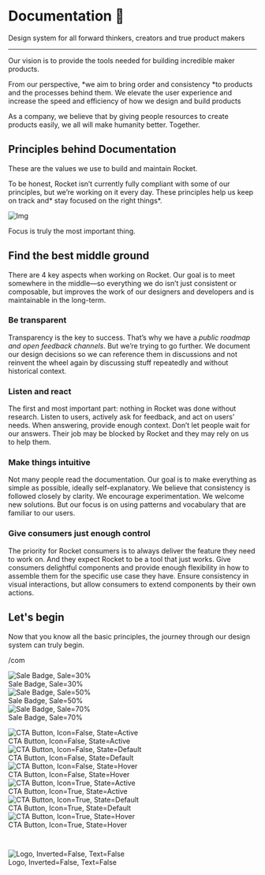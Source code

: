 
# Documentation 🚀

Design system for all forward thinkers, creators and true product makers

---

Our vision is to provide the tools needed for building incredible maker products.

From our perspective, *we aim to bring order and consistency *to products and the processes behind them. We elevate the user experience and increase the speed and efficiency of how we design and build products

As a company, we believe that by giving people resources to create products easily, we all will make humanity better. Together.

## Principles behind Documentation

These are the values we use to build and maintain Rocket.

To be honest, Rocket isn’t currently fully compliant with some of our principles, but we’re working on it every day. These principles help us keep on track and* stay focused on the right things*.

![Img](https://studio-assets.supernova.io/design-systems/14533/9289758a-6300-472a-bbc6-a57098081abf.jpeg?Expires=1990828800&Policy=eyJTdGF0ZW1lbnQiOlt7IlJlc291cmNlIjoiaHR0cHM6Ly9zdHVkaW8tYXNzZXRzLnN1cGVybm92YS5pby9kZXNpZ24tc3lzdGVtcy8xNDUzMy85Mjg5NzU4YS02MzAwLTQ3MmEtYmJjNi1hNTcwOTgwODFhYmYuanBlZyIsIkNvbmRpdGlvbiI6eyJEYXRlTGVzc1RoYW4iOnsiQVdTOkVwb2NoVGltZSI6MTk5MDgyODgwMH19fV19&Signature=E9DL6D-ZtS~4qaH18y5tnHC4gtpQUzZb85NmDFMuezn~MaWHPSumzBv6tXkxGqSgGyKh~9FaYnbfHkcJhU~4F~jdbuY70gbRxUpvnBtyCpz8o0mci-d2A9WoIZ3RGl11izD3c2WMfUaKhSaFlUw8cTGP-9vrqeUi58O2P4zYT9eAeyvOIFzQXgIgljhxiB9mIVU5a4j1vDL8ntJpagEZukKRskOgMrrB4LNQ-nRsvXFF7W5C5EkdoZPZf4jFxcQu2Yj6M9-bqNBXubYMsYYhEXqvqUOAnYVaE59E5PSSe43HKv2gp1ajSJ3ttHtTtCITO8Vyfh1FoTl03Z18ki8iZg__&Key-Pair-Id=APKAJGK34LCCAUR7N6LA)

Focus is truly the most important thing.

## Find the best middle ground

There are 4 key aspects when working on Rocket. Our goal is to meet somewhere in the middle—so everything we do isn’t just consistent or composable, but improves the work of our designers and developers and is maintainable in the long-term.

### Be transparent

Transparency is the key to success. That’s why we have a *public roadmap and open feedback channels*. But we’re trying to go further. We document our design decisions so we can reference them in discussions and not reinvent the wheel again by discussing stuff repeatedly and without historical context.

### Listen and react

The first and most important part: nothing in Rocket was done without research. Listen to users, actively ask for feedback, and act on users’ needs. When answering, provide enough context. Don’t let people wait for our answers. Their job may be blocked by Rocket and they may rely on us to help them.

### Make things intuitive

Not many people read the documentation. Our goal is to make everything as simple as possible, ideally self-explanatory. We believe that consistency is followed closely by clarity. We encourage experimentation. We welcome new solutions. But our focus is on using patterns and vocabulary that are familiar to our users.

### Give consumers just enough control

The priority for Rocket consumers is to always deliver the feature they need to work on. And they expect Rocket to be a tool that just works. Give consumers delightful components and provide enough flexibility in how to assemble them for the specific use case they have. Ensure consistency in visual interactions, but allow consumers to extend components by their own actions.

## Let's begin

Now that you know all the basic principles, the journey through our design system can truly begin.

/com

  
![Sale Badge, Sale=30%](https://studio-assets.supernova.io/design-systems/14533/a061dcef-dce8-4907-8642-65cca61c54d5.png?Expires=1990828800&Policy=eyJTdGF0ZW1lbnQiOlt7IlJlc291cmNlIjoiaHR0cHM6Ly9zdHVkaW8tYXNzZXRzLnN1cGVybm92YS5pby9kZXNpZ24tc3lzdGVtcy8xNDUzMy9hMDYxZGNlZi1kY2U4LTQ5MDctODY0Mi02NWNjYTYxYzU0ZDUucG5nIiwiQ29uZGl0aW9uIjp7IkRhdGVMZXNzVGhhbiI6eyJBV1M6RXBvY2hUaW1lIjoxOTkwODI4ODAwfX19XX0_&Signature=YTx9HTE9QakCruARu9E~WMVnEupYR7YbvM6VUFjPKr-7iRHUqFAasN~qa1S3x5WVinX6ELgpIbI3Usesrp1bQ0QENZTRC8pccN3Ia7I5sZHqdK6gBgHjkbICw4NNTI62J8UiGSlkdjKwFCHzAbWYIIZv0wqa7uS7r8fZAyL8Gc4quf4ko~tPpEr-wZZUla2RVerTDhg0JKa8CGsQvHXkzGcFVyiCYQI~Z17vFl6Ed0YriXoMN1oJigz8H9Fzt57TMpeyEacfB1M29dWaczAAA~hzT8EcLcmFY4v6Nm-r0gR6eUxfQQDA1qAcze~y5AFgCaChFRmOCiW8ULX4tCEtpA__&Key-Pair-Id=APKAJGK34LCCAUR7N6LA)  
Sale Badge, Sale=30%  
![Sale Badge, Sale=50%](https://studio-assets.supernova.io/design-systems/14533/1237fc89-af76-4d17-ad39-2a981ee241e0.png?Expires=1990828800&Policy=eyJTdGF0ZW1lbnQiOlt7IlJlc291cmNlIjoiaHR0cHM6Ly9zdHVkaW8tYXNzZXRzLnN1cGVybm92YS5pby9kZXNpZ24tc3lzdGVtcy8xNDUzMy8xMjM3ZmM4OS1hZjc2LTRkMTctYWQzOS0yYTk4MWVlMjQxZTAucG5nIiwiQ29uZGl0aW9uIjp7IkRhdGVMZXNzVGhhbiI6eyJBV1M6RXBvY2hUaW1lIjoxOTkwODI4ODAwfX19XX0_&Signature=fp5~b3wjXkq6tq7MytUEV7ecVbG-5h1Km8KBAbb2CuBdS8E85vvmE2EQFxENycLJ2RVDWeX7H-R8M0jgBb69ic-O36NpWahJ3bpdqPQYqrTt5reL0pXC4KPtSGD48U6qj8hoMjPxzw2noGwzAdmlFzq59fpYPP3mnpZIuFi1PwGrNpkTdUWFcn0lC~xsJ9KcXMWoQ3QPb-sSF-v6FsPbHcSFCMFzIY0rBpN5dHxdEQB3-uvMs6w3ilvQSPzh13N4HrCNjKF1kMILv3YvSJlomRo-Q2jTLAaF-JrWhTwV9XlLE5xYCaoOnCqirelYJX5kcT9Id-rbFX2V1jgfFFFQuw__&Key-Pair-Id=APKAJGK34LCCAUR7N6LA)  
Sale Badge, Sale=50%  
![Sale Badge, Sale=70%](https://studio-assets.supernova.io/design-systems/14533/906ff5bb-62c8-4633-bb6b-bf437894b7c2.png?Expires=1990828800&Policy=eyJTdGF0ZW1lbnQiOlt7IlJlc291cmNlIjoiaHR0cHM6Ly9zdHVkaW8tYXNzZXRzLnN1cGVybm92YS5pby9kZXNpZ24tc3lzdGVtcy8xNDUzMy85MDZmZjViYi02MmM4LTQ2MzMtYmI2Yi1iZjQzNzg5NGI3YzIucG5nIiwiQ29uZGl0aW9uIjp7IkRhdGVMZXNzVGhhbiI6eyJBV1M6RXBvY2hUaW1lIjoxOTkwODI4ODAwfX19XX0_&Signature=nHKF30rqVySRiu7pTj9ugIoDdFLnTxzT~bjjViWoTwNGjulnzqOPRj5bZFXXuXi0uTJ4qE2P8JZXQoph1CbxEbrsJafE9tBj0jiUGke0QatGM8GvhbHFxXoYNs5VzsTdsfyFcr6Np2PMP4SvHgwmScWTHjge0NBRz90SFK3B-LqFsO5OHxMB7yaqTSBB0d7GE0hoKjQSdv6eiPbUrIK3W1nu6n4P35F39bKRl8f~D1loeY6feyhxmeRH9IKK6ie-BTdDP5eWWKwx8GoACgZhqt1sHTHVOn6w7aemUjmNy7glhIogTdKnue4ptVzpouG~mRAeFVg49-qcHCbcqTr7hw__&Key-Pair-Id=APKAJGK34LCCAUR7N6LA)  
Sale Badge, Sale=70%  


  
![CTA Button, Icon=False, State=Active](https://studio-assets.supernova.io/design-systems/14533/ccae8f3f-9f64-401d-ac26-26f96fb1ad6c.png?Expires=1990828800&Policy=eyJTdGF0ZW1lbnQiOlt7IlJlc291cmNlIjoiaHR0cHM6Ly9zdHVkaW8tYXNzZXRzLnN1cGVybm92YS5pby9kZXNpZ24tc3lzdGVtcy8xNDUzMy9jY2FlOGYzZi05ZjY0LTQwMWQtYWMyNi0yNmY5NmZiMWFkNmMucG5nIiwiQ29uZGl0aW9uIjp7IkRhdGVMZXNzVGhhbiI6eyJBV1M6RXBvY2hUaW1lIjoxOTkwODI4ODAwfX19XX0_&Signature=KLDz76km~O0~1eTIs2IEUZaPe5cOeH-JnIb3KOwQXMEAhzWSDoOA08Xe1kGhyugdli8OfED8DsxniUkZDN-Dafby7jMRniWsvTFEpGAyx-8vL5BoZKdCsMslkqH7CsPr7nZXAVH1JzZE8CySy-86lM9Piy9gRznxD9Muy5UFF60iOC9jhxy6ZEB8ajR7~WVbtN~IE8~8Yc6M8MKbKZmd9paRiITAE2esweL1X0H6cP~RLlln64S2P931f5Fr1uWNp2hh0b3PyS~AwnJVlY2lZJjm-BpF1YS0HqUdamJR~F678gPiAVjrVDnECC9JYUjo8wpxVBZTqdLutST9mXJzAA__&Key-Pair-Id=APKAJGK34LCCAUR7N6LA)  
CTA Button, Icon=False, State=Active  
![CTA Button, Icon=False, State=Default](https://studio-assets.supernova.io/design-systems/14533/3789fab6-bf56-4dfd-81d6-68c010adb098.png?Expires=1990828800&Policy=eyJTdGF0ZW1lbnQiOlt7IlJlc291cmNlIjoiaHR0cHM6Ly9zdHVkaW8tYXNzZXRzLnN1cGVybm92YS5pby9kZXNpZ24tc3lzdGVtcy8xNDUzMy8zNzg5ZmFiNi1iZjU2LTRkZmQtODFkNi02OGMwMTBhZGIwOTgucG5nIiwiQ29uZGl0aW9uIjp7IkRhdGVMZXNzVGhhbiI6eyJBV1M6RXBvY2hUaW1lIjoxOTkwODI4ODAwfX19XX0_&Signature=Zs8AaSQE0CkIqQ3n-hjv6ch6WKtJe4AxdU42JHrXdJDbyJTyXxq5MWYZSM6hJgtUQvY-6w0kgwgqL9LPaZPqEt-xJVsEb0roIFnT4oRR-HZzTw-3Rv~nIOt6ZxJTmJcNa5ewxAPoHZVzTl~eW-bjYqaY7vieVDvlEGQ6GZPw~BtaTwbbNadZP0NdAD56qf5iR1MWTJAlzN~~KMz4aPD2ki847YGqTmE~myvjI2yJoCamLAAq8xSAGJINuSCk9uyYBRRBqV6UNAFTq48TKZxGWniEM58VnGoQDKDxzbclJV76vOW8nkVYgXDC~waj-NRyNyLGggpZkkOht-Az1E9zIQ__&Key-Pair-Id=APKAJGK34LCCAUR7N6LA)  
CTA Button, Icon=False, State=Default  
![CTA Button, Icon=False, State=Hover](https://studio-assets.supernova.io/design-systems/14533/97804306-0448-4fab-aadd-621776559900.png?Expires=1990828800&Policy=eyJTdGF0ZW1lbnQiOlt7IlJlc291cmNlIjoiaHR0cHM6Ly9zdHVkaW8tYXNzZXRzLnN1cGVybm92YS5pby9kZXNpZ24tc3lzdGVtcy8xNDUzMy85NzgwNDMwNi0wNDQ4LTRmYWItYWFkZC02MjE3NzY1NTk5MDAucG5nIiwiQ29uZGl0aW9uIjp7IkRhdGVMZXNzVGhhbiI6eyJBV1M6RXBvY2hUaW1lIjoxOTkwODI4ODAwfX19XX0_&Signature=Hzzq1xpM-7mu~T2QS4RNOT85DIlk3oyD6nszyJ068YDZVaTnJfXneBEpfjLaTPVbykhXoBI5X9A38PHL9IPI5ZIOyG8cbtzHb8lNvZhZ~ALV9WRj4sbYimS3z2T8NLfc6lVmTqM2HzXcnLLDBHYiQI5h6LNXX6AW8LANmFGKgazlq35GHubZYdhF5gtFaXFzcmn3n1KLzyjrJ1evsjOuLg~gCPSWwGf3dFpuU98Qqge4ZWqOqRNl4BksFP6AzAl5EsGX3lw2Js7uRzkK20YFTQxKlNQuI-udZGmFXh-O9~qk3AQNXR9DXr4DYzr5Sp1m3bKVhbQXTrJ9~GC3abJAHg__&Key-Pair-Id=APKAJGK34LCCAUR7N6LA)  
CTA Button, Icon=False, State=Hover  
![CTA Button, Icon=True, State=Active](https://studio-assets.supernova.io/design-systems/14533/bfb5caa7-c691-4b91-aaec-e56887a47c0d.png?Expires=1990828800&Policy=eyJTdGF0ZW1lbnQiOlt7IlJlc291cmNlIjoiaHR0cHM6Ly9zdHVkaW8tYXNzZXRzLnN1cGVybm92YS5pby9kZXNpZ24tc3lzdGVtcy8xNDUzMy9iZmI1Y2FhNy1jNjkxLTRiOTEtYWFlYy1lNTY4ODdhNDdjMGQucG5nIiwiQ29uZGl0aW9uIjp7IkRhdGVMZXNzVGhhbiI6eyJBV1M6RXBvY2hUaW1lIjoxOTkwODI4ODAwfX19XX0_&Signature=XJKd2o03rLT5kXlhTZ5yunm-kSNX~hwSbfyA8TzQ3lmaquryZZ4lwG661wp0k-uTVwhiKJWW3WwZowFLPmXRyQ818s9QU0EsUN3ylK-UNiDTeRkRXuVqdFP47~QsVxQomI8YX-esNAmZeD-icR3yvR4IBQeW~iwEj3Dp3CnMtMSIaQXEUQvjeUJyX~x3GpSEax-IX6KA~lyPtBrf-rv-zH-~uExQ7xM~QdGOtgi8v4lzmWOM3cxZef2YyvPdC-nuP6upl82YdNt2yJbNj16jykwMYLh2nHY-KHIv~ICnOD77-obh11wa5yVIxPT~RVrgzvRQ0mNESlFjDKGN-~qcfQ__&Key-Pair-Id=APKAJGK34LCCAUR7N6LA)  
CTA Button, Icon=True, State=Active  
![CTA Button, Icon=True, State=Default](https://studio-assets.supernova.io/design-systems/14533/8c674830-ba3f-45d0-bc64-dee1356e568f.png?Expires=1990828800&Policy=eyJTdGF0ZW1lbnQiOlt7IlJlc291cmNlIjoiaHR0cHM6Ly9zdHVkaW8tYXNzZXRzLnN1cGVybm92YS5pby9kZXNpZ24tc3lzdGVtcy8xNDUzMy84YzY3NDgzMC1iYTNmLTQ1ZDAtYmM2NC1kZWUxMzU2ZTU2OGYucG5nIiwiQ29uZGl0aW9uIjp7IkRhdGVMZXNzVGhhbiI6eyJBV1M6RXBvY2hUaW1lIjoxOTkwODI4ODAwfX19XX0_&Signature=XUD7husQw4ozQQB2zvMrlYaabSP~eoMoqbv~eD1Cz8CkQQnaNFrS0gSZssBTfBTOIv8DZ-7uOSD9ll0sP5JsUCWuUweCK7-XHmXw5NocJkydLdOFoU28q9LxByLgIg1Dl94D8QNNqqnO3pHe9hisieAsYZs-65jh0Dy6h7pCSjB4i43Nm6HXg8jMfWL~kNWcYncdDe9ryKHmCTGyonEhU8nJMR23DycX30lYXQ3Hf95k-GnKBS7OZuTY08lOGD6Nw~7qMzyeDj-pNysu3LgWfHafAfqQ3uqBCBlGi6-204YXYUz6tThthSGspIN497oWFsKZloNSdDlCFZ7QkiYv-A__&Key-Pair-Id=APKAJGK34LCCAUR7N6LA)  
CTA Button, Icon=True, State=Default  
![CTA Button, Icon=True, State=Hover](https://studio-assets.supernova.io/design-systems/14533/c065c5a3-e4ff-43a5-83d2-62b8536521fd.png?Expires=1990828800&Policy=eyJTdGF0ZW1lbnQiOlt7IlJlc291cmNlIjoiaHR0cHM6Ly9zdHVkaW8tYXNzZXRzLnN1cGVybm92YS5pby9kZXNpZ24tc3lzdGVtcy8xNDUzMy9jMDY1YzVhMy1lNGZmLTQzYTUtODNkMi02MmI4NTM2NTIxZmQucG5nIiwiQ29uZGl0aW9uIjp7IkRhdGVMZXNzVGhhbiI6eyJBV1M6RXBvY2hUaW1lIjoxOTkwODI4ODAwfX19XX0_&Signature=huk6Pdyh2Dv00oaCKxoRQ8KDQW-Clov3LOGQinrPbgGYl8n4aOPZHhg-u5q--s5cm7PdkDDxO6TdCbkPQq4o7JcOqld6MMCI3s2WMEbRDKngd5bSc7utD9El4jnVQjyt-CAmk9DkstuS3ArbiFxu3tE-faUQToHTt74Dn3eNnUdYfWlhYO~bc46UeFAb~yBf7pv3SPifcR3oJVjlFStShXvqpOnloMv74NLwl421AjE1CkFum-X-8KWw7Kw0Y024ZdBOAs0wu0bS5VlHLF2WAKQwlia38UKj-L5Jb9eqKdegY79UK207FsfH7cnkc7JrbYaGGcXGU9VdXQKiEBqxCQ__&Key-Pair-Id=APKAJGK34LCCAUR7N6LA)  
CTA Button, Icon=True, State=Hover  


```javascript  
  
```

  
![Logo, Inverted=False, Text=False](https://studio-assets.supernova.io/design-systems/14533/eb590656-444f-468c-8db5-0545e0e8bb96.png?Expires=1990828800&Policy=eyJTdGF0ZW1lbnQiOlt7IlJlc291cmNlIjoiaHR0cHM6Ly9zdHVkaW8tYXNzZXRzLnN1cGVybm92YS5pby9kZXNpZ24tc3lzdGVtcy8xNDUzMy9lYjU5MDY1Ni00NDRmLTQ2OGMtOGRiNS0wNTQ1ZTBlOGJiOTYucG5nIiwiQ29uZGl0aW9uIjp7IkRhdGVMZXNzVGhhbiI6eyJBV1M6RXBvY2hUaW1lIjoxOTkwODI4ODAwfX19XX0_&Signature=ldsSDGbIfdGKLM4L2wM~ldLyz~~v5q2wKdvWDClCNuA01hf1K7qRR50wwJy5jlkuVyULRrprgeYnUmoIUJse28GreAJctMscxqplR~i9zLmX2~3nOXhfjiEE7KANLtsSSoCgo0IV4UL987qEwvt-ZwXjRZslH0SGCMH3a4EON35z7Oc2QXb2xbw1sYIvRgCKiypuw1lKKO3-XguHZNW5BBDP04MGX1Jwhk-sL9LP74lbC0oGiUtQG2FBrmLuhozb5Pqt761No5V715IYD0aeA8Yg6c8IPd734xhmddDIMHbUPEMx9dniX~PrT~hSJQyBwxekXNynG6qCxwYktuYB2A__&Key-Pair-Id=APKAJGK34LCCAUR7N6LA)  
Logo, Inverted=False, Text=False  


  
  
